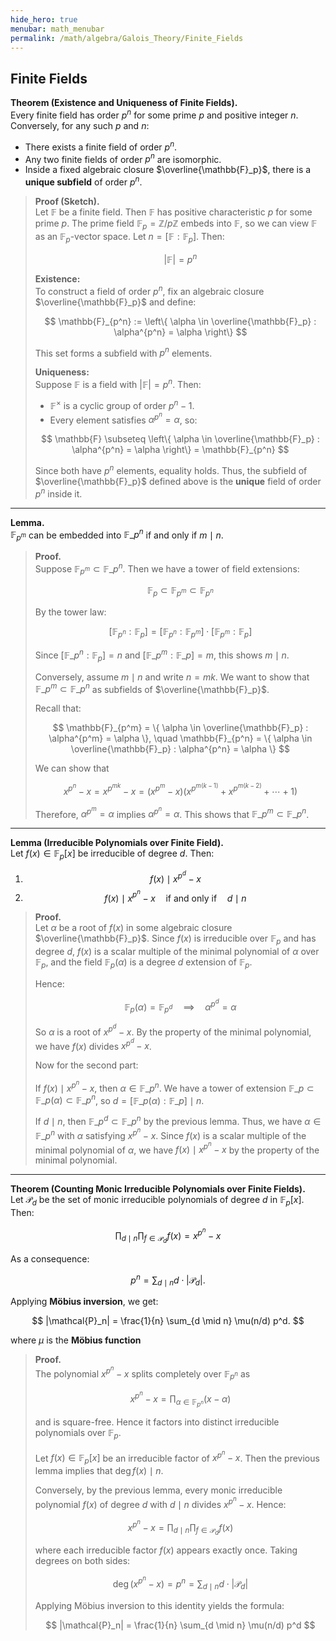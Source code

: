 ```yaml
---
hide_hero: true
menubar: math_menubar
permalink: /math/algebra/Galois_Theory/Finite_Fields
---
```

## Finite Fields

**Theorem (Existence and Uniqueness of Finite Fields).**  
Every finite field has order $p^n$ for some prime $p$ and positive integer $n$.  
Conversely, for any such $p$ and $n$:

- There exists a finite field of order $p^n$.
- Any two finite fields of order $p^n$ are isomorphic. 
- Inside a fixed algebraic closure $\overline{\mathbb{F}_p}$, there is a **unique subfield** of order $p^n$.

> **Proof (Sketch).**  
> Let $\mathbb{F}$ be a finite field. Then $\mathbb{F}$ has positive characteristic $p$ for some prime $p$. The prime field $\mathbb{F}_p = \mathbb{Z}/p\mathbb{Z}$ embeds into $\mathbb{F}$, so we can view $\mathbb{F}$ as an $\mathbb{F}_p$-vector space. Let $n = [\mathbb{F} : \mathbb{F}_p]$. Then:
>
> $$ |\mathbb{F}| = p^n $$
>
> **Existence:**  
> To construct a field of order $p^n$, fix an algebraic closure $\overline{\mathbb{F}_p}$ and define:
>
> $$ \mathbb{F}_{p^n} := \left\{ \alpha \in \overline{\mathbb{F}_p} : \alpha^{p^n} = \alpha \right\} $$
>
> This set forms a subfield with $p^n$ elements.
>
> **Uniqueness:**  
> Suppose $\mathbb{F}$ is a field with $|\mathbb{F}| = p^n$. Then:
>
> - $\mathbb{F}^\times$ is a cyclic group of order $p^n - 1$.
> - Every element satisfies $\alpha^{p^n} = \alpha$, so:
>
> $$ \mathbb{F} \subseteq \left\{ \alpha \in \overline{\mathbb{F}_p} : \alpha^{p^n} = \alpha \right\} = \mathbb{F}_{p^n} $$
>
> Since both have $p^n$ elements, equality holds. Thus, the subfield of $\overline{\mathbb{F}_p}$ defined above is the **unique** field of order $p^n$ inside it.

---

**Lemma.**  
$\mathbb{F}_{p^m}$ can be embedded into $\mathbb{F}\_{p^n}$ if and only if $m \mid n$.

> **Proof.**  
> Suppose $\mathbb{F}_{p^m} \subset \mathbb{F}\_{p^n}$. Then we have a tower of field extensions:
>
> $$ \mathbb{F}_p \subset \mathbb{F}_{p^m} \subset \mathbb{F}_{p^n} $$
>
> By the tower law:
>
> $$ [\mathbb{F}_{p^n} : \mathbb{F}_p] = [\mathbb{F}_{p^n} : \mathbb{F}_{p^m}] \cdot [\mathbb{F}_{p^m} : \mathbb{F}_p] $$
>
> Since $[\mathbb{F}\_{p^n} : \mathbb{F}_p] = n$ and $[\mathbb{F}\_{p^m} : \mathbb{F}\_p] = m$, this shows $m \mid n$.
>
> Conversely, assume $m \mid n$ and write $n = mk$. We want to show that $\mathbb{F}\_{p^m} \subset \mathbb{F}\_{p^n}$ as subfields of $\overline{\mathbb{F}_p}$.
>
> Recall that:
>
> $$ \mathbb{F}_{p^m} = \{ \alpha \in \overline{\mathbb{F}_p} : \alpha^{p^m} = \alpha \}, \quad \mathbb{F}_{p^n} = \{ \alpha \in \overline{\mathbb{F}_p} : \alpha^{p^n} = \alpha \} $$
>
> We can show that 
>
> $$x^{p^n}-x = x^{p^{mk}}-x = (x^{p^m}-x)(x^{p^{m(k-1)}}+x^{p^{m(k-2)}}+\cdots+1)$$
> 
> Therefore, $\alpha^{p^m} = \alpha$ implies $\alpha^{p^n} = \alpha$. This shows that $\mathbb{F}\_{p^m}\subset\mathbb{F}\_{p^n}$.

---

**Lemma (Irreducible Polynomials over Finite Field).**  
Let $f(x) \in \mathbb{F}_p[x]$ be irreducible of degree $d$. Then:

1.  
   $$ f(x) \mid x^{p^d} - x $$
2.  
   $$ f(x) \mid x^{p^n} - x \quad \text{if and only if} \quad d \mid n $$

> **Proof.**  
> Let $\alpha$ be a root of $f(x)$ in some algebraic closure $\overline{\mathbb{F}_p}$. Since $f(x)$ is irreducible over $\mathbb{F}_p$ and has degree $d$, 
> $f(x)$ is a scalar multiple of the minimal polynomial of $\alpha$ over $\mathbb{F}_p$, 
> and the field $\mathbb{F}_p(\alpha)$ is a degree $d$ extension of $\mathbb{F}_p$.
>
> Hence:
>
> $$ \mathbb{F}_p(\alpha) = \mathbb{F}_{p^d} \quad \implies \quad \alpha^{p^d} = \alpha $$
>
> So $\alpha$ is a root of $x^{p^d} - x$. By the property of the minimal polynomial, we have $f(x)$ divides $x^{p^d} - x$.
>
> Now for the second part:
>
> If $f(x) \mid x^{p^n} - x$, then $\alpha \in \mathbb{F}\_{p^n}$. We have a tower of extension $\mathbb{F}\_p\subset\mathbb{F}\_p(\alpha)\subset\mathbb{F}\_{p^n}$, so $d = [\mathbb{F}\_p(\alpha) : \mathbb{F}\_p] \mid n$.
> 
> If $d \mid n$, then $\mathbb{F}\_{p^d} \subset \mathbb{F}\_{p^n}$ by the previous lemma. Thus, we have $\alpha\in\mathbb{F}\_{p^n}$ with $\alpha$ satisfying $x^{p^n}-x$. Since $f(x)$ is a scalar 
> multiple of the minimal polynomial of $\alpha$, we have $f(x)\mid x^{p^n}-x$ by the property of the minimal polynomial.

---

**Theorem (Counting Monic Irreducible Polynomials over Finite Fields).**  
Let $\mathcal{P}_d$ be the set of monic irreducible polynomials of degree $d$ in $\mathbb{F}_p[x]$. Then:

$$
\prod_{d \mid n} \prod_{f \in \mathcal{P}_d} f(x) = x^{p^n} - x
$$

As a consequence:

$$
p^n = \sum_{d \mid n} d \cdot |\mathcal{P}_d|.
$$

Applying **Möbius inversion**, we get:

$$
|\mathcal{P}_n| = \frac{1}{n} \sum_{d \mid n} \mu(n/d) p^d.
$$

where $\mu$ is the **Möbius function**

> **Proof.**  
> The polynomial $x^{p^n} - x$ splits completely over $\mathbb{F}_{p^n}$ as 
>
> $$ x^{p^n} - x = \prod_{\alpha \in \mathbb{F}_{p^n}} (x - \alpha) $$
>
> and is square-free. Hence it factors into distinct irreducible polynomials over $\mathbb{F}_p$.
>
> Let $f(x) \in \mathbb{F}_p[x]$ be an irreducible factor of $x^{p^n} - x$. Then the previous lemma implies that $\deg f(x) \mid n$.
>
> Conversely, by the previous lemma, every monic irreducible polynomial $f(x)$ of degree $d$ with $d \mid n$ divides $x^{p^n} - x$. Hence:
>
> $$ x^{p^n} - x = \prod_{d \mid n} \prod_{f \in \mathcal{P}_d} f(x) $$
>
> where each irreducible factor $f(x)$ appears exactly once. Taking degrees on both sides:
>
> $$ \deg(x^{p^n} - x) = p^n = \sum_{d \mid n} d \cdot |\mathcal{P}_d| $$
>
> Applying Möbius inversion to this identity yields the formula:
>
> $$ |\mathcal{P}_n| = \frac{1}{n} \sum_{d \mid n} \mu(n/d) p^d $$

